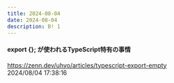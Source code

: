 ```yaml
---
title: 2024-08-04
date: 2024-08-04
description: B! 1
---
```


#### export {}; が使われるTypeScript特有の事情
https://zenn.dev/uhyo/articles/typescript-export-empty<br>
2024/08/04 17:38:16<br>


